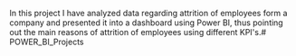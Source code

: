 In this project I have analyzed data regarding attrition of employees form a company and presented it into a dashboard using Power BI, thus pointing out the main reasons of attrition of employees using different KPI's.# POWER_BI_Projects
